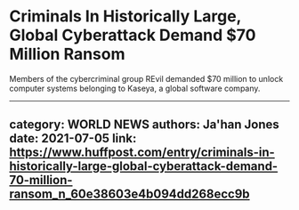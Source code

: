 # Criminals In Historically Large, Global Cyberattack Demand $70 Million Ransom

Members of the cybercriminal group REvil demanded $70 million to unlock computer systems belonging to Kaseya, a global software company.

---
category: WORLD NEWS
authors: Ja'han Jones
date: 2021-07-05
link: https://www.huffpost.com/entry/criminals-in-historically-large-global-cyberattack-demand-70-million-ransom_n_60e38603e4b094dd268ecc9b
---

